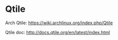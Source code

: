 # Qtile


Arch Qtile: https://wiki.archlinux.org/index.php/Qtile

Qtile doc: http://docs.qtile.org/en/latest/index.html
